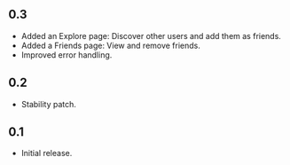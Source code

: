 ## 0.3
- Added an Explore page: Discover other users and add them as friends.
- Added a Friends page: View and remove friends.
- Improved error handling.

## 0.2
- Stability patch.

## 0.1
- Initial release.